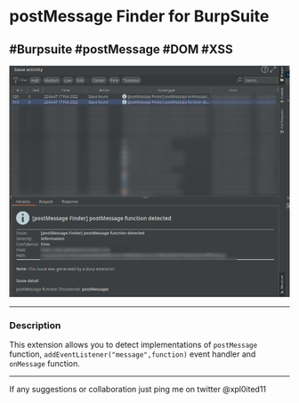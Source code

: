 # postMessage Finder for BurpSuite

#Burpsuite #postMessage #DOM #XSS
---
![img.png](img.png)

---
### Description

This extension allows you to detect implementations of `postMessage` function, `addEventListener("message",function)` event handler and `onMessage` function.

---

If any suggestions or collaboration just ping me on twitter @xpl0ited11